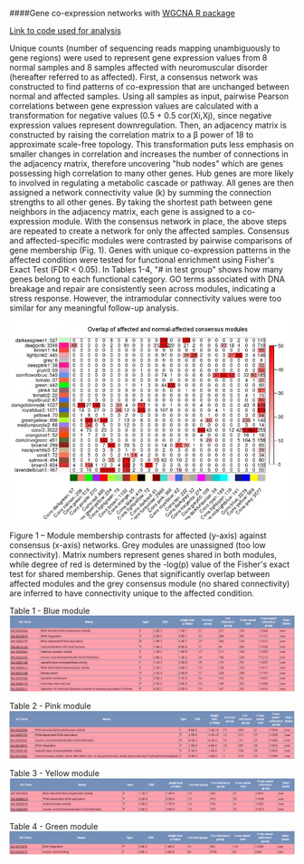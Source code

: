 ####Gene co-expression networks with [WGCNA R package](https://labs.genetics.ucla.edu/horvath/CoexpressionNetwork/Rpackages/WGCNA/)

[Link to code used for analysis](https://github.com/n-long/n-long.github.io/blob/master/wgcna/consensus.r)

Unique counts (number of sequencing reads mapping unambiguously to gene regions) were used to represent gene expression values from 8 normal samples and 8 samples affected with neuromuscular disorder (hereafter referred to as affected). First, a consensus network was constructed to find patterns of co-expression that are unchanged between normal and affected samples. Using all samples as input, pairwise Pearson correlations between gene expression values are calculated with a transformation for negative values (0.5 + 0.5 cor(Xi,Xj), since negative expression values represent downregulation. Then, an adjacency matrix is constructed by raising the correlation matrix to a β power of 18 to approximate scale-free topology. This transformation puts less emphasis on smaller changes in correlation and increases the number of connections in the adjacency matrix, therefore uncovering "hub nodes" which are genes possessing high correlation to many other genes. Hub genes are more likely to involved in regulating a metabolic cascade or pathway. All genes are then assigned a network connectivity value (k) by summing the connection strengths to all other genes. By taking the shortest path between gene neighbors in the adjacency matrix, each gene is assigned to a co-expression module. With the consensus network in place, the above steps are repeated to create a network for only the affected samples. Consensus and affected-specific modules were contrasted by pairwise comparisons of gene membership (Fig. 1). Genes with unique co-expression patterns in the affected condition were tested for functional enrichment using Fisher's Exact Test (FDR < 0.05). In Tables 1-4, "# in test group" shows how many genes belong to each functional category. GO terms associated with DNA breakage and repair are consistently seen across modules, indicating a stress response. However, the intramodular connectivity values were too similar for any meaningful follow-up analysis.

![alt text](https://github.com/n-long/n-long.github.io/blob/master/wgcna/consensus.png "Consensus Network")

Figure 1 – Module membership contrasts for affected (y-axis) against consensus (x-axis) networks. Grey modules are unassigned (too low connectivity). Matrix numbers represent genes shared in both modules, while degree of red is determined by the -log(p) value of the Fisher's exact test for shared membership. Genes that significantly overlap between affected modules and the grey consensus module (no shared connectivity) are inferred to have connectivity unique to the affected condition.

Table 1 - Blue module
![alt text](https://github.com/n-long/n-long.github.io/blob/master/wgcna/royalblue3.png "royalblue3")

Table 2 - Pink module
![alt text](https://github.com/n-long/n-long.github.io/blob/master/wgcna/pink4.png "pink4")

Table 3 - Yellow module
![alt text](https://github.com/n-long/n-long.github.io/blob/master/wgcna/yellow4.png "yellow4")

Table 4 - Green module
![alt text](https://github.com/n-long/n-long.github.io/blob/master/wgcna/darkolivegreen.png "darkolivegreen")
